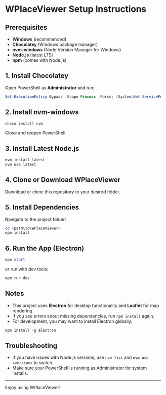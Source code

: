# WPlaceViewer Setup Instructions

## Prerequisites

- **Windows** (recommended)
- **Chocolatey** (Windows package manager)
- **nvm-windows** (Node Version Manager for Windows)
- **Node.js** (latest LTS)
- **npm** (comes with Node.js)

## 1. Install Chocolatey

Open PowerShell as **Administrator** and run:

```powershell
Set-ExecutionPolicy Bypass -Scope Process -Force; [System.Net.ServicePointManager]::SecurityProtocol = [System.Net.ServicePointManager]::SecurityProtocol -bor 3072; iex ((New-Object System.Net.WebClient).DownloadString('https://community.chocolatey.org/install.ps1'))
```

## 2. Install nvm-windows

```powershell
choco install nvm
```

Close and reopen PowerShell.

## 3. Install Latest Node.js

```powershell
nvm install latest
nvm use latest
```

## 4. Clone or Download WPlaceViewer

Download or clone this repository to your desired folder.

## 5. Install Dependencies

Navigate to the project folder:

```powershell
cd <path\to\WPlaceViewer>
npm install
```

## 6. Run the App (Electron)

```powershell
npm start
```
or run with dev tools:
```powershell
npm run dev
```

## Notes

- This project uses **Electron** for desktop functionality and **Leaflet** for map rendering.
- If you see errors about missing dependencies, run `npm install` again.
- For development, you may want to install Electron globally:

```powershell
npm install -g electron
```

## Troubleshooting

- If you have issues with Node.js versions, use `nvm list` and `nvm use <version>` to switch.
- Make sure your PowerShell is running as Administrator for system installs.

---

Enjoy using WPlaceViewer!
